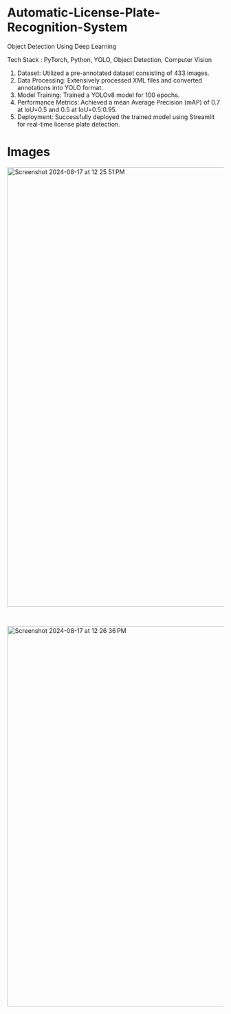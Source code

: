 # Automatic-License-Plate-Recognition-System
Object Detection Using Deep Learning

Tech Stack : PyTorch, Python, YOLO, Object Detection, Computer Vision

1. Dataset: Utilized a pre-annotated dataset consisting of 433 images.
2. Data Processing: Extensively processed XML files and converted annotations into YOLO format.
3. Model Training: Trained a YOLOv8 model for 100 epochs.
4. Performance Metrics: Achieved a mean Average Precision (mAP) of 0.7 at loU=0.5 and 0.5 at
IoU=0.5:0.95.
5. Deployment: Successfully deployed the trained model using Streamlit for real-time license plate detection.


# Images
<img width="1022" alt="Screenshot 2024-08-17 at 12 25 51 PM" src="https://github.com/user-attachments/assets/adb9a02f-bf9d-4627-a219-85cc79da02d9">

&nbsp; 

<img width="885" alt="Screenshot 2024-08-17 at 12 26 36 PM" src="https://github.com/user-attachments/assets/be097f3a-4adb-4fbf-b93f-e7cd6fd27dd6">




